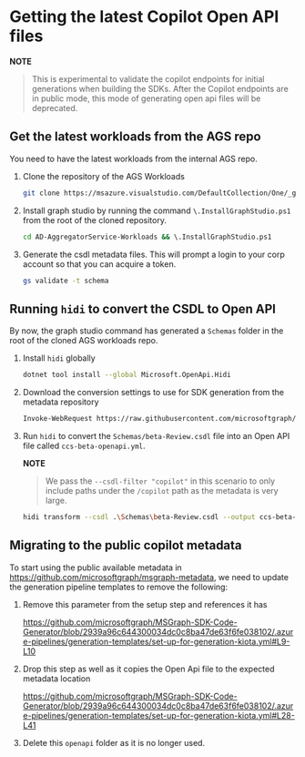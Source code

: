 # Getting the latest Copilot Open API files

**NOTE**

> This is experimental to validate the copilot endpoints for initial generations when building the SDKs. After the Copilot endpoints are in public mode, this mode of generating open api files will be deprecated.

## Get the latest workloads from the AGS repo

You need to have the latest workloads from the internal AGS repo.

1. Clone the repository of the AGS Workloads

   ```bash
   git clone https://msazure.visualstudio.com/DefaultCollection/One/_git/AD-AggregatorService-Workloads
   ```

1. Install graph studio by running the command `\.InstallGraphStudio.ps1` from the root of the cloned repository.

   ```bash
   cd AD-AggregatorService-Workloads && \.InstallGraphStudio.ps1
   ```

1. Generate the csdl metadata files. This will prompt a login to your corp account so that you can acquire a token.

   ```bash
   gs validate -t schema
   ```

## Running `hidi` to convert the CSDL to Open API

By now, the graph studio command has generated a `Schemas` folder in the root of the cloned AGS workloads repo.

1. Install `hidi` globally

   ```bash
   dotnet tool install --global Microsoft.OpenApi.Hidi
   ```

1. Download the conversion settings to use for SDK generation from the metadata repository

   ```bash
   Invoke-WebRequest https://raw.githubusercontent.com/microsoftgraph/msgraph-metadata/refs/heads/master/conversion-settings/openapi.json -OutFile openapi-settings.json
   ```

1. Run `hidi` to convert the `Schemas/beta-Review.csdl` file into an Open API file called `ccs-beta-openapi.yml`.

   **NOTE**

   > We pass the `--csdl-filter "copilot"` in this scenario to only include paths under the `/copilot` path as the metadata is very large.

   ```bash
   hidi transform --csdl .\Schemas\beta-Review.csdl --output ccs-beta-openapi.yml --settings-path .\openapi-settings.json --version 3.0 --metadata-version "beta" --log-level Information --format yaml --csdl-filter "copilot"
   ```

## Migrating to the public copilot metadata

To start using the public available metadata in https://github.com/microsoftgraph/msgraph-metadata, we need to update the generation pipeline templates to remove the following:

1. Remove this parameter from the setup step and references it has

   https://github.com/microsoftgraph/MSGraph-SDK-Code-Generator/blob/2939a96c644300034dc0c8ba47de63f6fe038102/.azure-pipelines/generation-templates/set-up-for-generation-kiota.yml#L9-L10

1. Drop this step as well as it copies the Open Api file to the expected metadata location

   https://github.com/microsoftgraph/MSGraph-SDK-Code-Generator/blob/2939a96c644300034dc0c8ba47de63f6fe038102/.azure-pipelines/generation-templates/set-up-for-generation-kiota.yml#L28-L41

1. Delete this `openapi` folder as it is no longer used.
